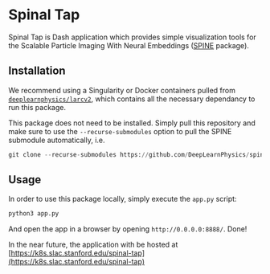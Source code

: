 # Spinal Tap

Spinal Tap is Dash application which provides simple visualization tools for
the Scalable Particle Imaging With Neural Embeddings
([SPINE](https://github.com/DeepLearnPhysics/spine) package).

## Installation

We recommend using a Singularity or Docker containers pulled from
[`deeplearnphysics/larcv2`](https://hub.docker.com/r/deeplearnphysics/larcv2),
which contains all the necessary dependancy to run this package.

This package does not need to be installed. Simply pull this repository and make
sure to use the `--recurse-submodules` option to pull the SPINE submodule
automatically, i.e.

```python
git clone --recurse-submodules https://github.com/DeepLearnPhysics/spinal_tap
```

## Usage

In order to use this package locally, simply execute the `app.py` script:

```bash
python3 app.py
```

And open the app in a browser by opening `http://0.0.0.0:8888/`. Done!


In the near future, the application with be hosted at
[https://k8s.slac.stanford.edu/spinal-tap](https://k8s.slac.stanford.edu/spinal-tap)
